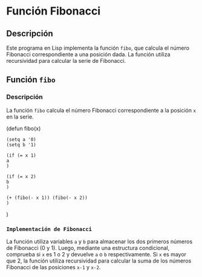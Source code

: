 # Función Fibonacci

## Descripción
Este programa en Lisp implementa la función `fibo`, que calcula el número Fibonacci correspondiente a una posición dada. La función utiliza recursividad para calcular la serie de Fibonacci.

## Función `fibo`

### Descripción
La función `fibo` calcula el número Fibonacci correspondiente a la posición `x` en la serie.

(defun fibo(x)
    
    (setq a '0)
    (setq b '1)

    (if (= x 1)
    a
    )

    (if (= x 2)
    b
    )

    (+ (fibo(- x 1)) (fibo(- x 2))
    )
)

### `Implementación de Fibonacci`
La función utiliza variables `a` y `b` para almacenar los dos primeros números de Fibonacci (0 y 1). Luego, mediante una estructura condicional, comprueba si `x` es 1 o 2 y devuelve `a` o `b` respectivamente. Si `x` es mayor que 2, la función utiliza recursividad para calcular la suma de los números Fibonacci de las posiciones `x-1` y `x-2`.
